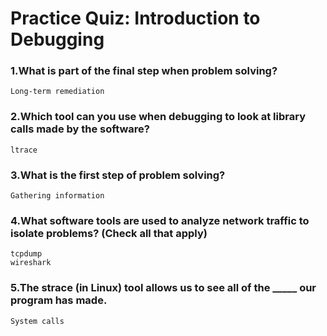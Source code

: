 # Practice Quiz: Introduction to Debugging

### 1.What is part of the final step when problem solving?

    Long-term remediation

### 2.Which tool can you use when debugging to look at library calls made by the software?

    ltrace

### 3.What is the first step of problem solving?

    Gathering information

### 4.What software tools are used to analyze network traffic to isolate problems? (Check all that apply)

    tcpdump
    wireshark

### 5.The strace (in Linux) tool allows us to see all of the _____ our program has made.

    System calls
